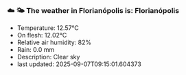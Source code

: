 ### ☁️ 🌤️  The weather in Florianópolis is: Florianópolis

- Temperature: 12.57°C
- On flesh: 12.02°C
- Relative air humidity: 82%
- Rain: 0.0 mm
- Description: Clear sky
- last updated: 2025-09-07T09:15:01.604373
